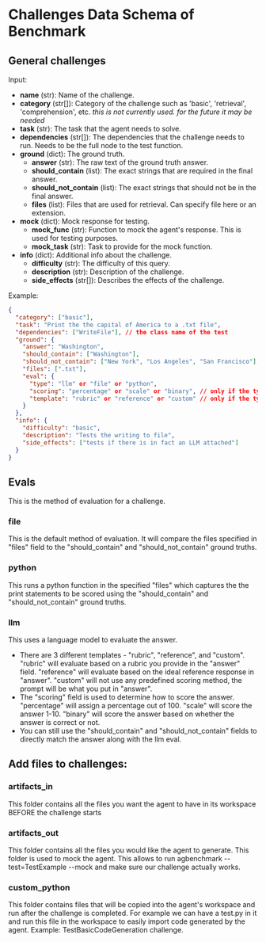 # Challenges Data Schema of Benchmark

## General challenges

Input:

- **name** (str): Name of the challenge.
- **category** (str[]): Category of the challenge such as 'basic', 'retrieval', 'comprehension', etc. _this is not currently used. for the future it may be needed_
- **task** (str): The task that the agent needs to solve.
- **dependencies** (str[]): The dependencies that the challenge needs to run. Needs to be the full node to the test function.
- **ground** (dict): The ground truth.
  - **answer** (str): The raw text of the ground truth answer.
  - **should_contain** (list): The exact strings that are required in the final answer.
  - **should_not_contain** (list): The exact strings that should not be in the final answer.
  - **files** (list): Files that are used for retrieval. Can specify file here or an extension.
- **mock** (dict): Mock response for testing.
  - **mock_func** (str): Function to mock the agent's response. This is used for testing purposes.
  - **mock_task** (str): Task to provide for the mock function.
- **info** (dict): Additional info about the challenge.
  - **difficulty** (str): The difficulty of this query.
  - **description** (str): Description of the challenge.
  - **side_effects** (str[]): Describes the effects of the challenge.

Example:

```json
{
  "category": ["basic"],
  "task": "Print the the capital of America to a .txt file",
  "dependencies": ["WriteFile"], // the class name of the test
  "ground": {
    "answer": "Washington",
    "should_contain": ["Washington"],
    "should_not_contain": ["New York", "Los Angeles", "San Francisco"],
    "files": [".txt"],
    "eval": {
      "type": "llm" or "file" or "python",
      "scoring": "percentage" or "scale" or "binary", // only if the type is llm
      "template": "rubric" or "reference" or "custom" // only if the type is llm
    }
  },
  "info": {
    "difficulty": "basic",
    "description": "Tests the writing to file",
    "side_effects": ["tests if there is in fact an LLM attached"]
  }
}
```

## Evals

This is the method of evaluation for a challenge.

### file

This is the default method of evaluation. It will compare the files specified in "files" field to the "should_contain" and "should_not_contain" ground truths.

### python

This runs a python function in the specified "files" which captures the the print statements to be scored using the "should_contain" and "should_not_contain" ground truths.

### llm

This uses a language model to evaluate the answer.

- There are 3 different templates - "rubric", "reference", and "custom". "rubric" will evaluate based on a rubric you provide in the "answer" field. "reference" will evaluate based on the ideal reference response in "answer". "custom" will not use any predefined scoring method, the prompt will be what you put in "answer".
- The "scoring" field is used to determine how to score the answer. "percentage" will assign a percentage out of 100. "scale" will score the answer 1-10. "binary" will score the answer based on whether the answer is correct or not.
- You can still use the "should_contain" and "should_not_contain" fields to directly match the answer along with the llm eval.

## Add files to challenges:

### artifacts_in

This folder contains all the files you want the agent to have in its workspace BEFORE the challenge starts

### artifacts_out

This folder contains all the files you would like the agent to generate. This folder is used to mock the agent.
This allows to run agbenchmark --test=TestExample --mock and make sure our challenge actually works.

### custom_python

This folder contains files that will be copied into the agent's workspace and run after the challenge is completed.
For example we can have a test.py in it and run this file in the workspace to easily import code generated by the agent.
Example: TestBasicCodeGeneration challenge.
